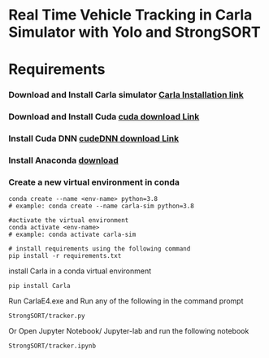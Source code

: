 # Real Time Vehicle Tracking in Carla Simulator with Yolo and StrongSORT

# Requirements 

### Download and Install Carla simulator [Carla Installation link](https://carla.readthedocs.io/en/latest/start_quickstart/)
### Download and Install Cuda [cuda download Link](https://developer.nvidia.com/cuda-downloads)
### Install Cuda DNN [cudeDNN download Link](https://docs.nvidia.com/deeplearning/cudnn/install-guide/index.html)

### Install Anaconda [download](https://www.anaconda.com/download)
### Create a new virtual environment in conda 
```
conda create --name <env-name> python=3.8
# example: conda create --name carla-sim python=3.8

#activate the virtual environment
conda activate <env-name>   
# example: conda activate carla-sim

# install requirements using the following command
pip install -r requirements.txt

```
install Carla in a conda virtual environment
```
pip install Carla
```
Run CarlaE4.exe and Run any of the following in the command prompt 
```
StrongSORT/tracker.py
```
Or Open Jupyter Notebook/ Jupyter-lab and run the following notebook
```
StrongSORT/tracker.ipynb
```
